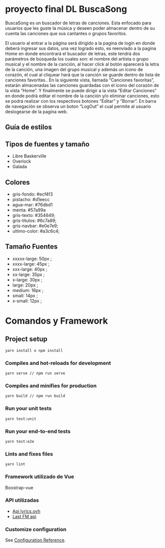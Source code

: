 
# proyecto final DL BuscaSong

BuscaSong es un buscador de letras de canciones. Esta enfocado para usuarios que les guste la música y deseen poder almacenar dentro de su cuenta las canciones que sus cantantes o grupos favoritos.

El usuario al entrar a la página será dirigido a la pagina de login en donde deberá ingresar sus datos, una vez logrado esto, es reenviado a la pagina Home en donde encontrará el buscador de letras, este tendrá dos parámetros de búsqueda los cuales son: el nombre del artista o grupo musical y el nombre de la canción, al hacer click al botón aparecerá la letra de la canción, una imagen del grupo musical y además un ícono de corazón, el cual al cliquear hará que la canción se guarde dentro de lista de canciones favoritas..
En la siguiente vista, llamada “Canciones favoritas”, estarán almacenadas las canciones guardadas con el icono del corazón de la vista “Home”. Y finalmente se puede dirigir a la vista “Editar Canciones” en donde podrá editar el nombre de la canción y/o eliminar canciones, esto se podrá realizar con los respectivos botones “Editar” y “Borrar”. En barra de navegación se observa un boton “LogOut” el cual permite al usuario deslogearse de la pagina web.

## Guía de estilos

## Tipos de fuentes y tamaño

- Libre Baskerville
- Overlock
- Galada

## Colores
- gris-fondo: #ecf4f3
- pistacho: #d1eecc
- agua-mar: #76dbd1
- menta: #57a99a
- gris-texto: #354649;
- gris-titulos: #6c7a89;
- gris-navbar: #e0e7e9;
- ultimo-color: #a3c6c4;

## Tamaño Fuentes
- xxxxx-large: 50px ;
- xxxx-large: 45px ;
- xxx-large: 40px ;
- xx-large: 35px ;
- x-large: 30px ;
- large: 20px ;
- medium: 16px ;
- small: 14px ;
- x-small: 12px ;

# Comandos y Framework

## Project setup

```
yarn install o npm install
```

### Compiles and hot-reloads for development

```
yarn serve // npm run serve
```

### Compiles and minifies for production

```
yarn build // npm run build
```

### Run your unit tests

```
yarn test:unit
```

### Run your end-to-end tests

```
yarn test:e2e
```

### Lints and fixes files

```
yarn lint
```

### Framework utilizado de Vue

Boostrap-vue

### API utilizadas

- [Api lyrics.ovh](https://lyricsovh.docs.apiary.io/)
- [Last FM api](https://www.last.fm/api/show/artist.getInfo)

### Customize configuration

See [Configuration Reference](https://cli.vuejs.org/config/).

